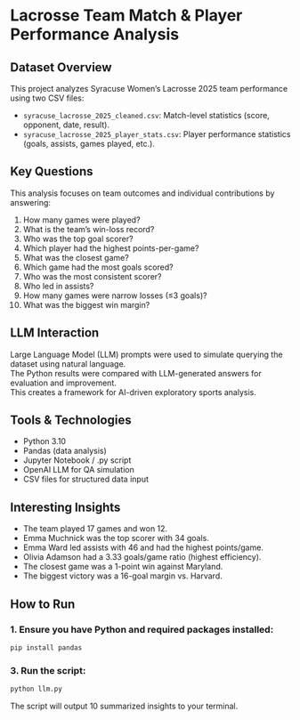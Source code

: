 # Lacrosse Team Match & Player Performance Analysis

## Dataset Overview
This project analyzes Syracuse Women’s Lacrosse 2025 team performance using two CSV files:
- `syracuse_lacrosse_2025_cleaned.csv`: Match-level statistics (score, opponent, date, result).
- `syracuse_lacrosse_2025_player_stats.csv`: Player performance statistics (goals, assists, games played, etc.).

## Key Questions
This analysis focuses on team outcomes and individual contributions by answering:
1. How many games were played?
2. What is the team’s win-loss record?
3. Who was the top goal scorer?
4. Which player had the highest points-per-game?
5. What was the closest game?
6. Which game had the most goals scored?
7. Who was the most consistent scorer?
8. Who led in assists?
9. How many games were narrow losses (≤3 goals)?
10. What was the biggest win margin?

## LLM Interaction
Large Language Model (LLM) prompts were used to simulate querying the dataset using natural language.  
The Python results were compared with LLM-generated answers for evaluation and improvement.  
This creates a framework for AI-driven exploratory sports analysis.

## Tools & Technologies
- Python 3.10
- Pandas (data analysis)
- Jupyter Notebook / .py script
- OpenAI LLM for QA simulation
- CSV files for structured data input

## Interesting Insights
- The team played 17 games and won 12.
- Emma Muchnick was the top scorer with 34 goals.
- Emma Ward led assists with 46 and had the highest points/game.
- Olivia Adamson had a 3.33 goals/game ratio (highest efficiency).
- The closest game was a 1-point win against Maryland.
- The biggest victory was a 16-goal margin vs. Harvard.

## How to Run

### 1. Ensure you have Python and required packages installed:
```bash
pip install pandas
```



### 3. Run the script:
```bash
python llm.py
```

The script will output 10 summarized insights to your terminal.
